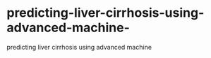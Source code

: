 # predicting-liver-cirrhosis-using-advanced-machine-
predicting liver cirrhosis using advanced machine 
